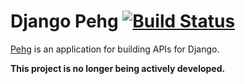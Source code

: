 # Django Pehg [![Build Status](https://travis-ci.org/Rediker-Software/pehg.png)](https://travis-ci.org/Rediker-Software/pehg)

[Pehg](https://django-pehg.readthedocs.org/en/latest/started.html) is an application for building APIs for Django.

**This project is no longer being actively developed.**
